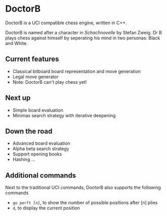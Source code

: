 # DoctorB

DoctorB is a UCI compatible chess engine, written in C++.

DoctorB is named after a character in *Schachnovelle* by Stefan Zweig. Dr B plays chess against himself by seperating his mind in two personas: Black and White.

## Current features

* Classical bitboard board representation and move generation
* Legal move generator
* Note: DoctorB can't play chess yet!

## Next up
* Simple board evaluation
* Minimax search strategy with iterative deepening

## Down the road
* Advanced board evaluation
* Alpha beta search strategy
* Support opening books
* Hashing
...

## Additional commands
Next to the traditional UCI commands, DoctorB also supports the following commands
* `go perft [n]`, to show the number of possible positions after [n] plies
* `d`, to display the current position


